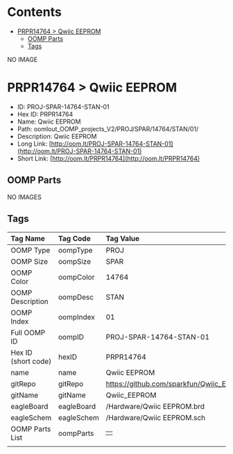 



Contents
========

* [PRPR14764 > Qwiic EEPROM](#prpr14764--qwiic-eeprom)
	* [OOMP Parts](#oomp-parts)
	* [Tags](#tags)
  
NO IMAGE  
# PRPR14764 > Qwiic EEPROM

- ID: PROJ-SPAR-14764-STAN-01
- Hex ID: PRPR14764
- Name: Qwiic EEPROM
- Path: oomlout_OOMP_projects_V2/PROJ/SPAR/14764/STAN/01/
- Description: Qwiic EEPROM
- Long Link: [http://oom.lt/PROJ-SPAR-14764-STAN-01](http://oom.lt/PROJ-SPAR-14764-STAN-01)
- Short Link: [http://oom.lt/PRPR14764](http://oom.lt/PRPR14764)

## OOMP Parts
  
NO IMAGES  
## Tags
  

|Tag Name|Tag Code|Tag Value|
| :--- | :--- | :--- |
|OOMP Type|oompType|PROJ|
|OOMP Size|oompSize|SPAR|
|OOMP Color|oompColor|14764|
|OOMP Description|oompDesc|STAN|
|OOMP Index|oompIndex|01|
|Full OOMP ID|oompID|PROJ-SPAR-14764-STAN-01|
|Hex ID (short code)|hexID|PRPR14764|
|name|name|Qwiic EEPROM|
|gitRepo|gitRepo|https://github.com/sparkfun/Qwiic_EEPROM|
|gitName|gitName|Qwiic_EEPROM|
|eagleBoard|eagleBoard|/Hardware/Qwiic EEPROM.brd|
|eagleSchem|eagleSchem|/Hardware/Qwiic EEPROM.sch|
|OOMP Parts List|oompParts|<table><tr><td></td></tr></table>|
||||
